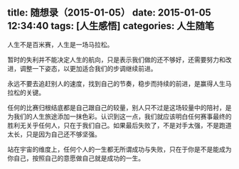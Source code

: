 title: 随想录（2015-01-05）
date: 2015-01-05 12:34:40
tags: [人生感悟]
categories: 人生随笔
---
人生不是百米赛，人生是一场马拉松。

暂时的失利并不能决定人生的航向，只是表示我们做的还不够好，还需要努力和改进，调整一下姿态，以更加适合我们的步调继续前进。

永远不要去追赶别人的速度，找到自己的节奏，稳步而持续的前进，是赢得人生马拉松的关键。

任何的比赛归根结底都是自己跟自己的较量，别人只不过是这场较量中的陪衬，是为我们的人生旅途添加一抹色彩。认识到这一点，我们就应该明白任何赛事最终的胜利无关乎任何人，只在于我们自己。如果最后失败了，不是对手太强，不是跑道太长，只是因为自己还不够坚强。

站在宇宙的维度上，任何个人的一生都无所谓成功与失败，只在于你是不是能成为你自己，按照自己的意愿做自己就是成功的一生。
